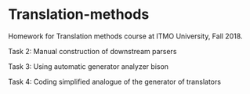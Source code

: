 # Translation-methods
Homework for Translation methods course at ITMO University, Fall 2018.

Task 2: Manual construction of downstream parsers

Task 3: Using automatic generator analyzer bison

Task 4: Coding simplified analogue of the generator of translators
